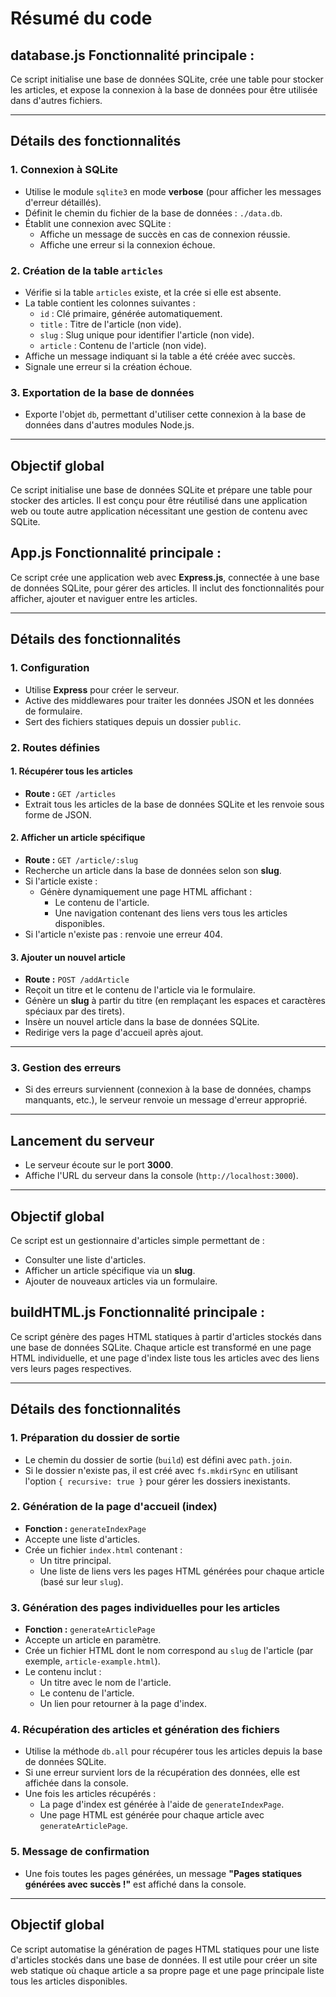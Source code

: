 

# Résumé du code

## **database.js Fonctionnalité principale :**
Ce script initialise une base de données SQLite, crée une table pour stocker les articles, et expose la connexion à la base de données pour être utilisée dans d'autres fichiers.

---

## **Détails des fonctionnalités**

### **1. Connexion à SQLite**
- Utilise le module `sqlite3` en mode **verbose** (pour afficher les messages d'erreur détaillés).
- Définit le chemin du fichier de la base de données : `./data.db`.
- Établit une connexion avec SQLite :
  - Affiche un message de succès en cas de connexion réussie.
  - Affiche une erreur si la connexion échoue.

### **2. Création de la table `articles`**
- Vérifie si la table `articles` existe, et la crée si elle est absente.
- La table contient les colonnes suivantes :
  - `id` : Clé primaire, générée automatiquement.
  - `title` : Titre de l'article (non vide).
  - `slug` : Slug unique pour identifier l'article (non vide).
  - `article` : Contenu de l'article (non vide).
- Affiche un message indiquant si la table a été créée avec succès.
- Signale une erreur si la création échoue.

### **3. Exportation de la base de données**
- Exporte l'objet `db`, permettant d'utiliser cette connexion à la base de données dans d'autres modules Node.js.

---

## **Objectif global**
Ce script initialise une base de données SQLite et prépare une table pour stocker des articles. Il est conçu pour être réutilisé dans une application web ou toute autre application nécessitant une gestion de contenu avec SQLite.


## **App.js Fonctionnalité principale :**
Ce script crée une application web avec **Express.js**, connectée à une base de données SQLite, pour gérer des articles. Il inclut des fonctionnalités pour afficher, ajouter et naviguer entre les articles.

---

## **Détails des fonctionnalités**

### **1. Configuration**
- Utilise **Express** pour créer le serveur.
- Active des middlewares pour traiter les données JSON et les données de formulaire.
- Sert des fichiers statiques depuis un dossier `public`.

### **2. Routes définies**

#### **1. Récupérer tous les articles**
- **Route :** `GET /articles`
- Extrait tous les articles de la base de données SQLite et les renvoie sous forme de JSON.

#### **2. Afficher un article spécifique**
- **Route :** `GET /article/:slug`
- Recherche un article dans la base de données selon son **slug**.
- Si l'article existe :
  - Génère dynamiquement une page HTML affichant :
    - Le contenu de l'article.
    - Une navigation contenant des liens vers tous les articles disponibles.
- Si l'article n'existe pas : renvoie une erreur 404.

#### **3. Ajouter un nouvel article**
- **Route :** `POST /addArticle`
- Reçoit un titre et le contenu de l'article via le formulaire.
- Génère un **slug** à partir du titre (en remplaçant les espaces et caractères spéciaux par des tirets).
- Insère un nouvel article dans la base de données SQLite.
- Redirige vers la page d'accueil après ajout.

---

### **3. Gestion des erreurs**
- Si des erreurs surviennent (connexion à la base de données, champs manquants, etc.), le serveur renvoie un message d'erreur approprié.

---

## **Lancement du serveur**
- Le serveur écoute sur le port **3000**.
- Affiche l'URL du serveur dans la console (`http://localhost:3000`).

---

## **Objectif global**
Ce script est un gestionnaire d'articles simple permettant de :
- Consulter une liste d'articles.
- Afficher un article spécifique via un **slug**.
- Ajouter de nouveaux articles via un formulaire.

## **buildHTML.js Fonctionnalité principale :**
Ce script génère des pages HTML statiques à partir d'articles stockés dans une base de données SQLite. Chaque article est transformé en une page HTML individuelle, et une page d'index liste tous les articles avec des liens vers leurs pages respectives.

---

## **Détails des fonctionnalités**

### **1. Préparation du dossier de sortie**
- Le chemin du dossier de sortie (`build`) est défini avec `path.join`.
- Si le dossier n'existe pas, il est créé avec `fs.mkdirSync` en utilisant l'option `{ recursive: true }` pour gérer les dossiers inexistants.

### **2. Génération de la page d'accueil (index)**
- **Fonction :** `generateIndexPage`
- Accepte une liste d'articles.
- Crée un fichier `index.html` contenant :
  - Un titre principal.
  - Une liste de liens vers les pages HTML générées pour chaque article (basé sur leur `slug`).

### **3. Génération des pages individuelles pour les articles**
- **Fonction :** `generateArticlePage`
- Accepte un article en paramètre.
- Crée un fichier HTML dont le nom correspond au `slug` de l'article (par exemple, `article-example.html`).
- Le contenu inclut :
  - Un titre avec le nom de l'article.
  - Le contenu de l'article.
  - Un lien pour retourner à la page d'index.

### **4. Récupération des articles et génération des fichiers**
- Utilise la méthode `db.all` pour récupérer tous les articles depuis la base de données SQLite.
- Si une erreur survient lors de la récupération des données, elle est affichée dans la console.
- Une fois les articles récupérés :
  - La page d'index est générée à l'aide de `generateIndexPage`.
  - Une page HTML est générée pour chaque article avec `generateArticlePage`.

### **5. Message de confirmation**
- Une fois toutes les pages générées, un message **"Pages statiques générées avec succès !"** est affiché dans la console.

---

## **Objectif global**
Ce script automatise la génération de pages HTML statiques pour une liste d'articles stockés dans une base de données. Il est utile pour créer un site web statique où chaque article a sa propre page et une page principale liste tous les articles disponibles.
